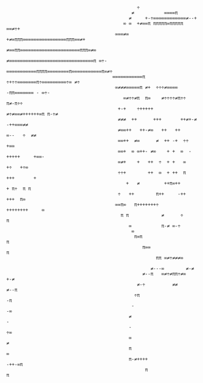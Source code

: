                                                                                                                                
                                                                                                                               
                                                                                                                               
                                                                                                                               
                                                                                                                               
                                                    ÷                                                                          
                                                  ≠           ∞∞∞∞π                                                            
                                                 ≠     +-÷∞∞∞∞∞∞∞∞∞∞∞∞≠--+                                                     
                                               ∞ ∞  +≠∞∞π πππππ∞πππππ   ∞∞≠÷+                                                  
                                            ∞∞∞≠∞ +≠∞πππ∞∞∞∞∞∞∞∞∞∞∞∞∞∞∞∞πππ∞∞≠+                                                
                                                ≠∞∞ππ∞∞∞∞∞∞∞∞∞∞∞∞∞∞∞∞∞∞∞∞∞∞πππ∞≠∞                                              
                                             ≠∞∞∞∞∞∞∞∞∞∞∞∞∞∞∞∞∞∞∞∞∞∞∞∞∞∞∞∞∞∞∞π ∞÷-                                             
                                            ∞∞∞∞∞∞∞∞∞∞∞ππππ∞∞∞∞∞∞∞∞π∞∞∞∞∞∞∞∞∞∞∞π∞≠÷                                            
                                           ∞∞∞∞∞∞∞∞∞∞∞π ÷+÷÷∞∞∞∞∞∞∞π÷∞∞∞∞∞∞∞∞∞÷∞ ≠÷                                            
                                            ∞≠≠≠∞∞∞∞∞π ≠+  ÷÷÷≠∞∞∞∞ -ππ∞∞∞∞∞∞∞ - ∞÷-                                           
                                               ∞≠÷÷≠π  π∞    ≠÷÷÷÷≠π÷÷        π≠-π÷÷                                           
                                             +-+    ÷+++++       ≠÷≠∞∞≠++++++∞π π-÷≠                                           
                                             ≠≠≠  ++      +++       ++≠+-≠   -++∞∞∞≠≠                                          
                                             ≠∞∞++   ++-≠∞   ++   ++      ∞--   ÷  ≠≠                                          
                                             ∞∞++  ≠∞      ≠  ++ -+  ÷÷           +∞∞                                          
                                             ∞∞+  ∞ ∞++- ≠∞    + +  ∞  -+++++     +∞∞-                                         
                                             ∞≠+    +   ++  ÷  + +   ∞       +÷   +÷∞                                          
                                             ÷÷+        ++  ∞  + ++  π  +++       +                                            
                                                +   ≠         ++π∞++             + π÷  π π                                     
                                             ÷   ++        π++     -++        +++  π∞                                          
                                            ∞∞π∞   π+++++++÷          ++++++++     ∞                                           
                                              π π            ≠      ÷           π                                              
                                                 ∞           π-≠ ∞-÷                                                           
                                                  ∞                                                                            
                                                   π∞π                          π                                              
                                                      π∞∞                     π                                                
                                                           ππ ∞≠÷≠≠≠∞                                                          
                                                                                                                               
                                                         ≠---∞        ≠-≠                                                      
                                                      ≠--π   ∞≠÷≠ππ÷≠∞   +-≠                                                   
                                                    ≠-÷          ≠≠        ≠--π                                                
                                                   ÷π                         -π                                               
                                                  -                            -∞                                              
                                                 ≠                              -                                              
                                                 -                              ÷∞                                             
                                                 ∞                               ≠                                             
                                                 π                               ∞                                             
                                                 π-≠++++                   -++-∞π                                              
                                                       π                   π                                                   
                                                                                                                               
                                                                                                                               
                                                                                                                               
